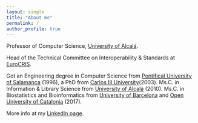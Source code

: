 ```yaml
---
layout: single
title: "About me"
permalink: /
author_profile: true
---
```


Professor of Computer Science, [University of Alcalá](http://www.uah.es "Universidad de Alcalá").  

Head of the Technical Committee on Interoperability & Standards at [EuroCRIS](https://www.eurocris.org/).

Got an Engineering degree in Computer Science from [Pontifical University of Salamanca](http://www.upsa.es) (1996), a PhD from [Carlos III University](http://www.uah.es "Universidad Carlos III")(2003). Ms.C. in Information & Library Science from [University of Alcalá](http://www.uah.es) (2010). Ms.C. in Biostatistics and Bioinformatics from [University of Barcelona](http://www.ub.es) and [Open University of Catalonia](http://www.uoc.edu) (2017).

More info at my [LinkedIn page](https://www.linkedin.com/in/msicilia/).
